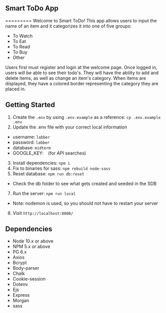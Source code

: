 ## Smart ToDo App
=========
Welcome to Smart ToDo! This app allows users to input the name of an item and it categorizes it into one of five groups:
- To Watch
- To Eat
- To Read
- To Buy
- Other

Users first must register and login at the welcome page. Once logged in, users will be able to see their todo's. They will have the ability to add and delete items, as well as change an item's category. When items are displayed, they have a colored border representing the category they are placed in.

## Getting Started

1. Create the `.env` by using `.env.example` as a reference: `cp .env.example .env`
2. Update the .env file with your correct local information 
  - username: `labber` 
  - password: `labber` 
  - database: `midterm`
  - GOOGLE_KEY: ` ` (for API searches)
3. Install dependencies: `npm i`
4. Fix to binaries for sass: `npm rebuild node-sass`
5. Reset database: `npm run db:reset`
  - Check the db folder to see what gets created and seeded in the SDB
7. Run the server: `npm run local`
  - Note: nodemon is used, so you should not have to restart your server
8. Visit `http://localhost:8080/`

## Dependencies

- Node 10.x or above
- NPM 5.x or above
- PG 6.x
- Axios
- Bcrypt
- Body-parser
- Chalk
- Cookie-session
- Dotenv
- Ejs
- Express
- Morgan
- sass
